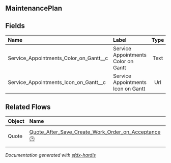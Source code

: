 ## MaintenancePlan

<!-- Object description -->

## Fields

| Name      | Label | Type | Description |
| :-------- | :---- | :--: | :---------- | 
| Service_Appointments_Color_on_Gantt__c | Service Appointments Color on Gantt | Text | <!-- --> |
| Service_Appointments_Icon_on_Gantt__c | Service Appointments Icon on Gantt | Url | <!-- --> |


## Related Flows

| Object | Name      | Type | Description |
| :----  | :-------- | :--: | :---------- | 
| Quote | [Quote_After_Save_Create_Work_Order_on_Acceptance](../flows/Quote_After_Save_Create_Work_Order_on_Acceptance.md) [🕒](../flows/Quote_After_Save_Create_Work_Order_on_Acceptance-history.md) |  Record After Save | <!-- --> |


_Documentation generated with [sfdx-hardis](https://sfdx-hardis.cloudity.com)_
